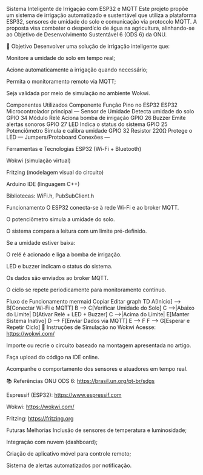  Sistema Inteligente de Irrigação com ESP32 e MQTT
Este projeto propõe um sistema de irrigação automatizado e sustentável que utiliza a plataforma ESP32, sensores de umidade do solo e comunicação via protocolo MQTT. A proposta visa combater o desperdício de água na agricultura, alinhando-se ao Objetivo de Desenvolvimento Sustentável 6 (ODS 6) da ONU.

📌 Objetivo
Desenvolver uma solução de irrigação inteligente que:

Monitore a umidade do solo em tempo real;

Acione automaticamente a irrigação quando necessário;

Permita o monitoramento remoto via MQTT;

Seja validada por meio de simulação no ambiente Wokwi.

Componentes Utilizados
Componente	Função	Pino no ESP32
ESP32	Microcontrolador principal	—
Sensor de Umidade	Detecta umidade do solo	GPIO 34
Módulo Relé	Aciona bomba de irrigação	GPIO 26
Buzzer	Emite alertas sonoros	GPIO 27
LED	Indica o status do sistema	GPIO 25
Potenciômetro	Simula e calibra umidade	GPIO 32
Resistor 220Ω	Protege o LED	—
Jumpers/Protoboard	Conexões	—

Ferramentas e Tecnologias
ESP32 (Wi-Fi + Bluetooth)

Wokwi (simulação virtual)

Fritzing (modelagem visual do circuito)

Arduino IDE (linguagem C++)

Bibliotecas: WiFi.h, PubSubClient.h

Funcionamento
O ESP32 conecta-se à rede Wi-Fi e ao broker MQTT.

O potenciômetro simula a umidade do solo.

O sistema compara a leitura com um limite pré-definido.

Se a umidade estiver baixa:

O relé é acionado e liga a bomba de irrigação.

LED e buzzer indicam o status do sistema.

Os dados são enviados ao broker MQTT.

O ciclo se repete periodicamente para monitoramento contínuo.

Fluxo de Funcionamento
mermaid
Copiar
Editar
graph TD
A[Início] --> B[Conectar Wi-Fi e MQTT]
B --> C[Verificar Umidade do Solo]
C -->|Abaixo do Limite| D[Ativar Relé + LED + Buzzer]
C -->|Acima do Limite| E[Manter Sistema Inativo]
D --> F[Enviar Dados via MQTT]
E --> F
F --> G[Esperar e Repetir Ciclo]
🔧 Instruções de Simulação no Wokwi
Acesse: https://wokwi.com/

Importe ou recrie o circuito baseado na montagem apresentada no artigo.

Faça upload do código na IDE online.

Acompanhe o comportamento dos sensores e atuadores em tempo real.

📚 Referências
ONU ODS 6: https://brasil.un.org/pt-br/sdgs

Espressif (ESP32): https://www.espressif.com

Wokwi: https://wokwi.com/

Fritzing: https://fritzing.org

Futuras Melhorias
Inclusão de sensores de temperatura e luminosidade;

Integração com nuvem (dashboard);

Criação de aplicativo móvel para controle remoto;

Sistema de alertas automatizados por notificação.
